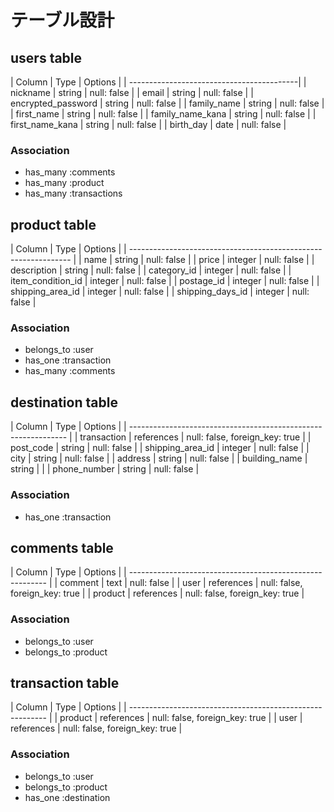 # テーブル設計

## users table

| Column             | Type   | Options     |
| ------------------------------------------|
| nickname           | string | null: false |
| email              | string | null: false |
| encrypted_password | string | null: false |
| family_name        | string | null: false |
| first_name         | string | null: false |
| family_name_kana   | string | null: false |
| first_name_kana    | string | null: false |
| birth_day          | date   | null: false |

### Association

- has_many :comments
- has_many :product
- has_many :transactions



## product table

| Column            | Type       | Options                        |
| --------------------------------------------------------------- |
| name              | string     | null: false                    |
| price             | integer    | null: false                    |
| description       | string     | null: false                    |
| category_id       | integer    | null: false                    |
| item_condition_id | integer    | null: false                    |
| postage_id        | integer    | null: false                    |
| shipping_area_id  | integer    | null: false                    |
| shipping_days_id  | integer    | null: false                    |


### Association

- belongs_to :user
- has_one :transaction
- has_many :comments


## destination table

| Column           | Type       | Options                        |
| -------------------------------------------------------------- |
| transaction      | references | null: false, foreign_key: true |
| post_code        | string     | null: false                    |
| shipping_area_id | integer    | null: false                    |
| city             | string     | null: false                    |
| address          | string     | null: false                    |
| building_name    | string     |                                |
| phone_number     | string     | null: false                    |

### Association

- has_one :transaction


## comments table

| Column  | Type           | Options                        |
| --------------------------------------------------------- |
| comment | text           | null: false                    |
| user    | references     | null: false, foreign_key: true |
| product | references     | null: false, foreign_key: true |


### Association

- belongs_to :user
- belongs_to :product

## transaction table

| Column  | Type           | Options                        |
| --------------------------------------------------------- |
| product | references     | null: false, foreign_key: true |
| user    | references     | null: false, foreign_key: true |

### Association

- belongs_to :user
- belongs_to :product
- has_one :destination